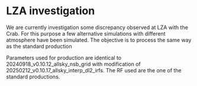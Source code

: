 # LZA investigation

We are currently investigation some discrepancy observed at LZA with the Crab. For this purpose a few alternative simulations with different atmosphere have been simulated.
The objective is to process the same way as the standard production

Parameters used for production are identical to 20240918_v0.10.12_allsky_nsb_grid with modification of 20250212_v0.10.17_allsky_interp_dl2_irfs.
The RF used are the one of the standard productions.
